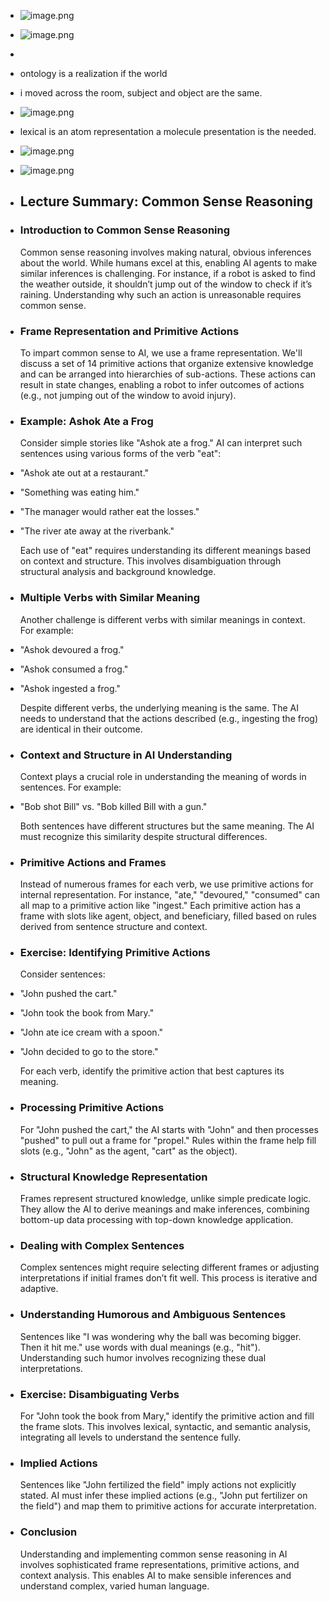 - ![image.png](../assets/image_1718921453704_0.png)
- ![image.png](../assets/image_1718961466120_0.png)
-
- ontology is a realization if the world
- i moved across the room, subject and object are the same.
- ![image.png](../assets/image_1718962709508_0.png)
- lexical is an atom representation a molecule presentation is the needed.
- ![image.png](../assets/image_1718979227378_0.png)
- ![image.png](../assets/image_1718979750993_0.png)
- ## Lecture Summary: Common Sense Reasoning
- ### Introduction to Common Sense Reasoning
  Common sense reasoning involves making natural, obvious inferences about the world. While humans excel at this, enabling AI agents to make similar inferences is challenging. For instance, if a robot is asked to find the weather outside, it shouldn’t jump out of the window to check if it’s raining. Understanding why such an action is unreasonable requires common sense.
- ### Frame Representation and Primitive Actions
  To impart common sense to AI, we use a frame representation. We'll discuss a set of 14 primitive actions that organize extensive knowledge and can be arranged into hierarchies of sub-actions. These actions can result in state changes, enabling a robot to infer outcomes of actions (e.g., not jumping out of the window to avoid injury).
- ### Example: Ashok Ate a Frog
  Consider simple stories like "Ashok ate a frog." AI can interpret such sentences using various forms of the verb "eat":
- "Ashok ate out at a restaurant."
- "Something was eating him."
- "The manager would rather eat the losses."
- "The river ate away at the riverbank."
  
  Each use of "eat" requires understanding its different meanings based on context and structure. This involves disambiguation through structural analysis and background knowledge.
- ### Multiple Verbs with Similar Meaning
  Another challenge is different verbs with similar meanings in context. For example:
- "Ashok devoured a frog."
- "Ashok consumed a frog."
- "Ashok ingested a frog."
  
  Despite different verbs, the underlying meaning is the same. The AI needs to understand that the actions described (e.g., ingesting the frog) are identical in their outcome.
- ### Context and Structure in AI Understanding
  Context plays a crucial role in understanding the meaning of words in sentences. For example:
- "Bob shot Bill" vs. "Bob killed Bill with a gun."
  
  Both sentences have different structures but the same meaning. The AI must recognize this similarity despite structural differences.
- ### Primitive Actions and Frames
  Instead of numerous frames for each verb, we use primitive actions for internal representation. For instance, "ate," "devoured," "consumed" can all map to a primitive action like "ingest." Each primitive action has a frame with slots like agent, object, and beneficiary, filled based on rules derived from sentence structure and context.
- ### Exercise: Identifying Primitive Actions
  Consider sentences:
- "John pushed the cart."
- "John took the book from Mary."
- "John ate ice cream with a spoon."
- "John decided to go to the store."
  
  For each verb, identify the primitive action that best captures its meaning.
- ### Processing Primitive Actions
  For "John pushed the cart," the AI starts with "John" and then processes "pushed" to pull out a frame for "propel." Rules within the frame help fill slots (e.g., "John" as the agent, "cart" as the object).
- ### Structural Knowledge Representation
  Frames represent structured knowledge, unlike simple predicate logic. They allow the AI to derive meanings and make inferences, combining bottom-up data processing with top-down knowledge application.
- ### Dealing with Complex Sentences
  Complex sentences might require selecting different frames or adjusting interpretations if initial frames don’t fit well. This process is iterative and adaptive.
- ### Understanding Humorous and Ambiguous Sentences
  Sentences like "I was wondering why the ball was becoming bigger. Then it hit me." use words with dual meanings (e.g., "hit"). Understanding such humor involves recognizing these dual interpretations.
- ### Exercise: Disambiguating Verbs
  For "John took the book from Mary," identify the primitive action and fill the frame slots. This involves lexical, syntactic, and semantic analysis, integrating all levels to understand the sentence fully.
- ### Implied Actions
  Sentences like "John fertilized the field" imply actions not explicitly stated. AI must infer these implied actions (e.g., "John put fertilizer on the field") and map them to primitive actions for accurate interpretation.
- ### Conclusion
  Understanding and implementing common sense reasoning in AI involves sophisticated frame representations, primitive actions, and context analysis. This enables AI to make sensible inferences and understand complex, varied human language.